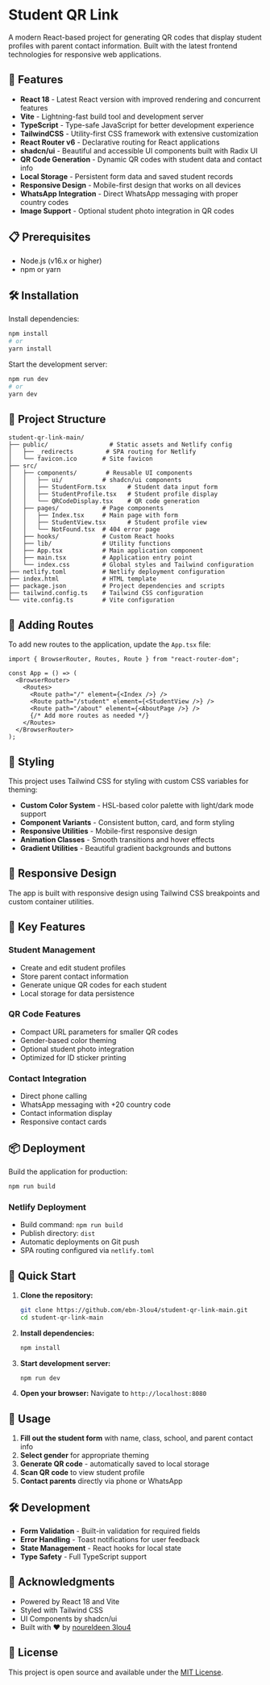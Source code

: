 # Student QR Link

A modern React-based project for generating QR codes that display student profiles with parent contact information. Built with the latest frontend technologies for responsive web applications.

## 🚀 Features

- **React 18** - Latest React version with improved rendering and concurrent features
- **Vite** - Lightning-fast build tool and development server
- **TypeScript** - Type-safe JavaScript for better development experience
- **TailwindCSS** - Utility-first CSS framework with extensive customization
- **React Router v6** - Declarative routing for React applications
- **shadcn/ui** - Beautiful and accessible UI components built with Radix UI
- **QR Code Generation** - Dynamic QR codes with student data and contact info
- **Local Storage** - Persistent form data and saved student records
- **Responsive Design** - Mobile-first design that works on all devices
- **WhatsApp Integration** - Direct WhatsApp messaging with proper country codes
- **Image Support** - Optional student photo integration in QR codes

## 📋 Prerequisites

- Node.js (v16.x or higher)
- npm or yarn

## 🛠️ Installation

Install dependencies:

```bash
npm install
# or
yarn install
```

Start the development server:

```bash
npm run dev
# or
yarn dev
```

## 📁 Project Structure

```
student-qr-link-main/
├── public/                 # Static assets and Netlify config
│   ├── _redirects         # SPA routing for Netlify
│   └── favicon.ico       # Site favicon
├── src/
│   ├── components/        # Reusable UI components
│   │   ├── ui/           # shadcn/ui components
│   │   ├── StudentForm.tsx      # Student data input form
│   │   ├── StudentProfile.tsx   # Student profile display
│   │   └── QRCodeDisplay.tsx    # QR code generation
│   ├── pages/            # Page components
│   │   ├── Index.tsx     # Main page with form
│   │   ├── StudentView.tsx      # Student profile view
│   │   └── NotFound.tsx  # 404 error page
│   ├── hooks/            # Custom React hooks
│   ├── lib/              # Utility functions
│   ├── App.tsx           # Main application component
│   ├── main.tsx          # Application entry point
│   └── index.css         # Global styles and Tailwind configuration
├── netlify.toml          # Netlify deployment configuration
├── index.html            # HTML template
├── package.json          # Project dependencies and scripts
├── tailwind.config.ts    # Tailwind CSS configuration
└── vite.config.ts        # Vite configuration
```

## 🧩 Adding Routes

To add new routes to the application, update the `App.tsx` file:

```tsx
import { BrowserRouter, Routes, Route } from "react-router-dom";

const App = () => (
  <BrowserRouter>
    <Routes>
      <Route path="/" element={<Index />} />
      <Route path="/student" element={<StudentView />} />
      <Route path="/about" element={<AboutPage />} />
      {/* Add more routes as needed */}
    </Routes>
  </BrowserRouter>
);
```

## 🎨 Styling

This project uses Tailwind CSS for styling with custom CSS variables for theming:

- **Custom Color System** - HSL-based color palette with light/dark mode support
- **Component Variants** - Consistent button, card, and form styling
- **Responsive Utilities** - Mobile-first responsive design
- **Animation Classes** - Smooth transitions and hover effects
- **Gradient Utilities** - Beautiful gradient backgrounds and buttons

## 📱 Responsive Design

The app is built with responsive design using Tailwind CSS breakpoints and custom container utilities.

## 🔧 Key Features

### Student Management
- Create and edit student profiles
- Store parent contact information
- Generate unique QR codes for each student
- Local storage for data persistence

### QR Code Features
- Compact URL parameters for smaller QR codes
- Gender-based color theming
- Optional student photo integration
- Optimized for ID sticker printing

### Contact Integration
- Direct phone calling
- WhatsApp messaging with +20 country code
- Contact information display
- Responsive contact cards

## 📦 Deployment

Build the application for production:

```bash
npm run build
```

### Netlify Deployment
- Build command: `npm run build`
- Publish directory: `dist`
- Automatic deployments on Git push
- SPA routing configured via `netlify.toml`

## 🚀 Quick Start

1. **Clone the repository:**
   ```bash
   git clone https://github.com/ebn-3lou4/student-qr-link-main.git
   cd student-qr-link-main
   ```

2. **Install dependencies:**
   ```bash
   npm install
   ```

3. **Start development server:**
   ```bash
   npm run dev
   ```

4. **Open your browser:**
   Navigate to `http://localhost:8080`

## 🎯 Usage

1. **Fill out the student form** with name, class, school, and parent contact info
2. **Select gender** for appropriate theming
3. **Generate QR code** - automatically saved to local storage
4. **Scan QR code** to view student profile
5. **Contact parents** directly via phone or WhatsApp

## 🛠️ Development

- **Form Validation** - Built-in validation for required fields
- **Error Handling** - Toast notifications for user feedback
- **State Management** - React hooks for local state
- **Type Safety** - Full TypeScript support

## 🙏 Acknowledgments

- Powered by React 18 and Vite
- Styled with Tailwind CSS
- UI Components by shadcn/ui
- Built with ❤️ by [noureldeen 3lou4](https://github.com/ebn-3lou4)

## 📄 License

This project is open source and available under the [MIT License](LICENSE).
